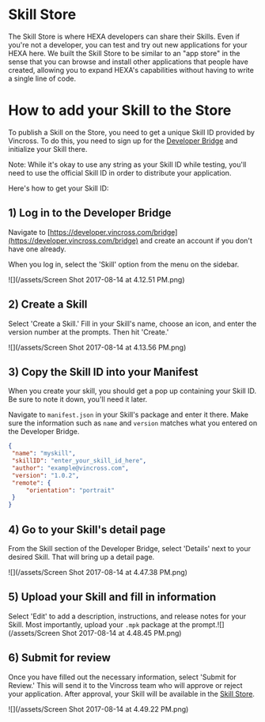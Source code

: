 # Skill Store

The Skill Store is where HEXA developers can share their Skills. Even if you're not a developer, you can test and try out new applications for your HEXA here. We built the Skill Store to be similar to an "app store" in the sense that you can browse and install other applications that people have created, allowing you to expand HEXA's capabilities without having to write a single line of code.

# How to add your Skill to the Store

To publish a Skill on the Store, you need to get a unique Skill ID provided by Vincross. To do this, you need to sign up for the [Developer Bridge](https://developer.vincross.com/bridge) and initialize your Skill there.

Note: While it's okay to use any string as your Skill ID while testing, you'll need to use the official Skill ID in order to distribute your application.

Here's how to get your Skill ID:

## 1\) Log in to the Developer Bridge

Navigate to [https://developer.vincross.com/bridge](https://developer.vincross.com/bridge) and create an account if you don't have one already.

When you log in, select the 'Skill' option from the menu on the sidebar.

![](/assets/Screen Shot 2017-08-14 at 4.12.51 PM.png)

## 2\) Create a Skill

Select 'Create a Skill.' Fill in your Skill's name, choose an icon, and enter the version number at the prompts. Then hit 'Create.'

![](/assets/Screen Shot 2017-08-14 at 4.13.56 PM.png)

## 3\) Copy the Skill ID into your Manifest

When you create your skill, you should get a pop up containing your Skill ID. Be sure to note it down, you'll need it later.

Navigate to `manifest.json` in your Skill's package and enter it there. Make sure the information such as `name` and `version` matches what you entered on the Developer Bridge.

```json
{
 "name": "myskill",
 "skillID": "enter_your_skill_id_here",
 "author": "example@vincross.com",
 "version": "1.0.2",
 "remote": {
     "orientation": "portrait"
 }
}
```

## 4\) Go to your Skill's detail page

From the Skill section of the Developer Bridge, select 'Details' next to your desired Skill. That will bring up a detail page.

![](/assets/Screen Shot 2017-08-14 at 4.47.38 PM.png)

## 5\) Upload your Skill and fill in information

Select 'Edit' to add a description, instructions, and release notes for your Skill. Most importantly, upload your `.mpk` package at the prompt.![](/assets/Screen Shot 2017-08-14 at 4.48.45 PM.png)

## 6\) Submit for review

Once you have filled out the necessary information, select 'Submit for Review.' This will send it to the Vincross team who will approve or reject your application. After approval, your Skill will be available in the [Skill Store](https://www.vincross.com/skill-store).

![](/assets/Screen Shot 2017-08-14 at 4.49.22 PM.png)

